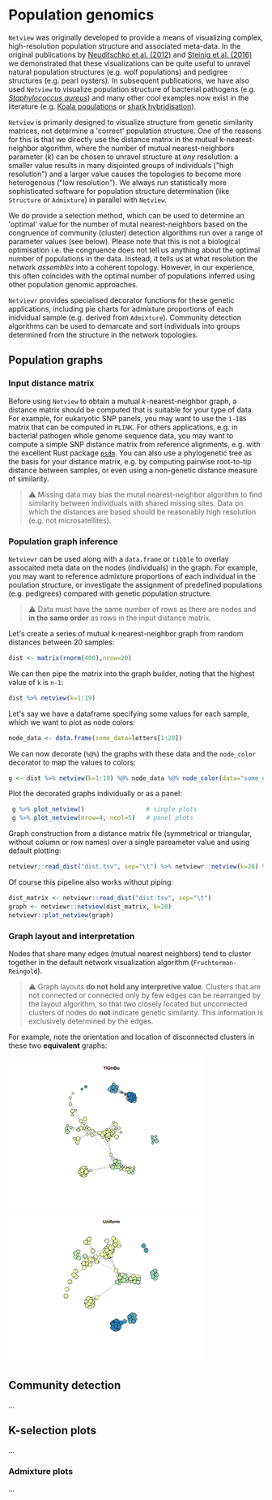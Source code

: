 # Population genomics
`Netview` was originally developed to provide a means of visualizing complex, high-resolution population structure and associated meta-data. In the original publications by [Neuditschko et al. (2012)]() and [Steinig et al. (2016)]() we demonstrated that these visualizations can be quite useful to unravel natural population structures (e.g. wolf populations) and pedigree structures (e.g. pearl oysters). In subsequent publications, we have also used `Netview` to visualize population structure of bacterial pathogens (e.g. [*Staphylococcus aureus*]()) and many other cool examples now exist in the literature (e.g. [Koala populations](https://doi.org/10.1007/s10592-015-0784-3) or [shark hybridisation](https://doi.org/10.1007/s10592-017-0967-1)).

`Netview` is primarily designed to visualize structure from genetic similarity matrices, not determine a 'correct' population structure. One of the reasons for this is that we directly use the distance matrix in the mutual k-nearest-neighbor algorithm, where the number of mutual nearest-neighbors parameter (*k*) can be chosen to unravel structure at *any* resolution: a smaller value results in many disjointed groups of individuals ("high resolution") and a larger value causes the topologies to become more heterogenous ("low resolution"). We always run statistically more sophisticated software for population structure determination (like `Structure` or `Admixture`) in parallel with `Netview`. 

We do provide a selection method, which can be used to determine an 'optimal' value for the number of mutal nearest-neighbors based on the congruence of community (cluster) detection algorithms run over a range of parameter values (see below). Please note that this is not a biological optimisation i.e. the congruence does not tell us anything about the optimal number of populations in the data. Instead, it tells us at what resolution the network *assembles* into a coherent topology. However, in our experience, this often coincides with the optimal number of populations inferred using other population genomic approaches. 

`Netviewr` provides specialised decorator functions for these genetic applications, including pie charts for admixture proportions of each inidvidual sample (e.g. derived from `Admixture`). Community detection algorithms can be used to demarcate and sort individuals into groups determined from the structure in the network topologies.

## Population graphs

### Input distance matrix

Before using `Netview` to obtain a mutual *k*-nearest-neighbor graph, a distance matrix should be computed that is suitable for your type of data. For example, for eukaryotic SNP panels, you may want to use the `1-IBS` matrix that can be computed in `PLINK`. For others applications, e.g. in bacterial pathogen whole genome sequence data, you may want to compute a simple SNP distance matrix from reference alignments, e.g. with the excellent Rust package [`psdm`](https://github.com/mbhall88/psdm). You can also use a phylogenetic tree as the basis for your distance matrix, e.g. by computing pairwise root-to-tip distance between samples, or even using a non-genetic distance measure of similarity.

> ⚠️ Missing data may bias the mutal nearest-neighbor algorithm to find similarity between individuals with shared missing sites. Data on which the distances are based should be reasonably high resolution (e.g. not microsatellites).

### Population graph inference

`Netviewr` can be used along with a `data.frame` or `tibble` to overlay assocaited meta data on the nodes (individuals) in the graph. For example, you may want to reference admixture proportions of each individual in the poulation structure, or investigate the assignment of predefined populations (e.g. pedigrees) compared with genetic population structure.

> ⚠️ Data must have the same number of rows as there are nodes and **in the same order** as rows in the input distance matrix.

Let's create a series of mutual k-nearest-neighbor graph from random distances between 20 samples:

```r
dist <- matrix(rnorm(400),nrow=20)
```

We can then pipe the matrix into the graph builder, noting that the highest value of `k` is `n-1`:

```r
dist %>% netview(k=1:19)
```

Let's say we have a dataframe specifying some values for each sample, which we want to plot as node colors:

```r
node_data <- data.frame(some_data=letters[1:20])
```

We can now decorate (`%@%`) the graphs with these data and the `node_color` decorator to map the values to colors:

```r
g <- dist %>% netview(k=1:19) %@% node_data %@% node_color(data="some_data", palette="BuGnYl")
```

Plot the decorated graphs individually or as a panel:

```r
 g %>% plot_netview()                 # single plots
 g %>% plot_netview(nrow=4, ncol=5)   # panel plots
```

Graph construction from a distance matrix file (symmetrical or triangular, without column or row names) over a single pareameter value and using default plotting:

```r
netviewr::read_dist("dist.tsv", sep="\t") %>% netviewr::netview(k=20) %>% netviewr::plot_netview()
```

Of course this pipeline also works without piping:

```r
dist_matrix <- netviewr::read_dist("dist.tsv", sep="\t")
graph <- netviewr::netview(dist_matrix, k=20)
netviewr::plot_netview(graph)
```

### Graph layout and interpretation

Nodes that share many edges (mutual nearest neighbors) tend to cluster together in the default network visualization algorithm (`Fruchterman-Reingold`). 

> :warning: Graph layouts **do not hold any interpretive value**. Clusters that are not connected or connected only by few edges can be rearranged by the layout algorithm, so that two closely located but unconnected clusters of nodes do **not** indicate genetic similarity. This information is exclusively determined by the edges.

For example, note the orientation and location of disconnected clusters in these two **equivalent** graphs:

<img src='../man/plots/color_1.png' height="300" /> <img src='../man/plots/size_1.png' height="300" /> 

## Community detection

...

## K-selection plots

...

### Admixture plots

...
